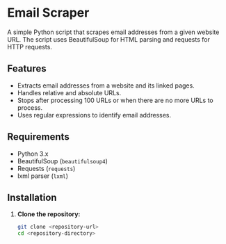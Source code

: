 # Email Scraper

A simple Python script that scrapes email addresses from a given website URL. The script uses BeautifulSoup for HTML parsing and requests for HTTP requests.

## Features

- Extracts email addresses from a website and its linked pages.
- Handles relative and absolute URLs.
- Stops after processing 100 URLs or when there are no more URLs to process.
- Uses regular expressions to identify email addresses.

## Requirements

- Python 3.x
- BeautifulSoup (`beautifulsoup4`)
- Requests (`requests`)
- lxml parser (`lxml`)

## Installation

1. **Clone the repository:**

   ```bash
   git clone <repository-url>
   cd <repository-directory>
